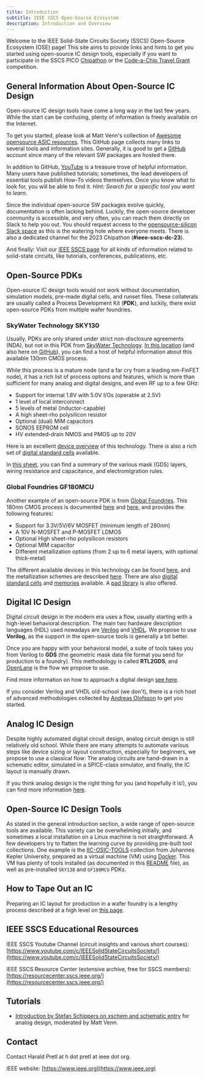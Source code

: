 ```yaml
---
title: Introduction
subtitle: IEEE SSCS Open-Source Ecosystem
description: Introduction and Overview
---
```


Welcome to the IEEE Solid-State Circuits Society (SSCS) Open-Source Ecosystem (OSE) page! This site aims to provide links and hints to get you started using open-source IC design tools, especially if you want to participate in the SSCS PICO [Chipathon](https://sscs.ieee.org/about/tc-ose/sscs-pico-design-contest) or the [Code-a-Chip Travel Grant](https://github.com/sscs-ose/sscs-ose-code-a-chip.github.io) competition.

## General Information About Open-Source IC Design

Open-source IC design tools have come a long way in the last few years. While the start can be confusing, plenty of information is freely available on the Internet.

To get you started, please look at Matt Venn's collection of [Awesome opensource ASIC resources](https://github.com/mattvenn/awesome-opensource-asic-resources). This GitHub page collects many links to several tools and information sites. Generally, it is good to get a [GitHub](https://github.com) account since many of the relevant SW packages are hosted there.

In addition to GitHub, [YouTube](https://www.youtube.com) is a treasure trove of helpful information. Many users have published tutorials; sometimes, the lead developers of essential tools publish How-To videos themselves. Once you know what to look for, you will be able to find it. *Hint: Search for a specific tool you want to learn.*

Since the individual open-source SW packages evolve quickly, documentation is often lacking behind. Luckily, the open-source developer community is accessible, and very often, you can reach them directly on Slack to help you out. You should request access to the [opensource-silicon Slack space](https://invite.skywater.tools/) as this is the watering hole where everyone meets. There is also a dedicated channel for the 2023 Chipathon (**#ieee-sscs-dc-23**).

And finally: Visit our [IEEE SSCS page](https://sscs.ieee.org) for all kinds of information related to solid-state circuits, like tutorials, conferences, publications, etc.

## Open-Source PDKs

Open-source IC design tools would not work without documentation, simulation models, pre-made digital cells, and runset files. These collaterals are usually called a Process Development Kit (**PDK**), and luckily, there exist open-source PDKs from multiple wafer foundries.

### SkyWater Technology SKY130

Usually, PDKs are only shared under strict non-disclosure agreements (NDA), but not in this PDK from [SkyWater Technology](https://www.skywatertechnology.com). [In this location](https://skywater-pdk.readthedocs.io) (and also here on [GitHub](https://github.com/google/skywater-pdk)), you can find a host of helpful information about this available 130nm CMOS process.

While this process is a mature node (and a far cry from a leading nm-FinFET node), it has a rich list of process options and features, which is more than sufficient for many analog and digital designs, and even RF up to a few GHz:

* Support for internal 1.8V with 5.0V I/Os (operable at 2.5V)
* 1 level of local interconnect
* 5 levels of metal (inductor-capable)
* A high sheet-rho polysilicon resistor
* Optional (dual) MiM capacitors
* SONOS EEPROM cell
* HV extended-drain NMOS and PMOS up to 20V

Here is an excellent [device overview](https://skywater-pdk.readthedocs.io/en/main/rules/device-details.html) of this technology. There is also a rich set of [digital standard cells](https://skywater-pdk.readthedocs.io/en/main/contents/libraries/foundry-provided.html) available.

In [this sheet](https://docs.google.com/spreadsheets/d/1oL6ldkQdLu-4FEQE0lX6BcgbqzYfNnd1XA8vERe0vpE), you can find a summary of the various mask (GDS) layers, wiring resistance and capacitance, and electromigration rules.

### Global Foundries GF180MCU

Another example of an open-source PDK is from [Global Foundries](https://gf.com). This 180nm CMOS process is documented [here](https://gf180mcu-pdk.readthedocs.io/en/latest/) and [here](https://github.com/google/gf180mcu-pdk), and provides the following features:

* Support for 3.3V/5V/6V MOSFET (minimum length of 280nm)
* A 10V N-MOSFET and P-MOSFET LDMOS
* Optional High sheet-rho polysilicon resistors
* Optional MIM capacitor
* Different metallization options (from 2 up to 6 metal layers, with optional thick-metal)

The different available devices in this technology can be found [here](https://gf180mcu-pdk.readthedocs.io/en/latest/analog/spice/elec_specs/elec_specs.html), and the metallization schemes are described [here](https://gf180mcu-pdk.readthedocs.io/en/latest/analog/layout/inter_specs/inter_specs.html). There are also [digital standard cells](https://gf180mcu-pdk.readthedocs.io/en/latest/digital/standard_cells/standard_cells.html) and [memories](https://gf180mcu-pdk.readthedocs.io/en/latest/IPs/SRAM/sram.html) available. A [pad library](https://gf180mcu-pdk.readthedocs.io/en/latest/IPs/IO/gf180mcu_fd_io/index.html) is also offered.

## Digital IC Design

Digital circuit design in the modern era uses a flow, usually starting with a high-level behavioral description. The main two hardware description languages (HDL) used nowadays are [Verilog](https://en.wikipedia.org/wiki/Verilog) and [VHDL](https://en.wikipedia.org/wiki/VHDL). We propose to use **Verilog**, as the support in the open-source tools is generally a bit better.

Once you are happy with your behavioral model, a suite of tools takes you from Verilog to **GDS** (the geometric mask data file format you send for production to a foundry). This methodology is called **RTL2GDS**, and [OpenLane](https://github.com/The-OpenROAD-Project/OpenLane) is the flow we propose to use.

Find more information on how to approach a digital design [see here](https://sscs-ose.github.io/digital).

If you consider Verilog and VHDL old-school (we don't), there is a rich host of advanced methodologies collected by [Andreas Olofsson](https://github.com/aolofsson/awesome-hardware-tools) to get you started.

## Analog IC Design

Despite highly automated digital circuit design, analog circuit design is still relatively old school. While there are many attempts to automate various steps like device sizing or layout construction, especially for beginners, we propose to use a classical flow: The analog circuits are hand-drawn in a schematic editor, simulated in a SPICE-class simulator, and finally, the IC layout is manually drawn.

If you think analog design is the right thing for you (and hopefully it is!), you can find more information [here](https://sscs-ose.github.io/analog).

## Open-Source IC Design Tools

As stated in the general introduction section, a wide range of open-source tools are available. This variety can be overwhelming initially, and sometimes a local installation on a Linux machine is not straightforward. A few developers try to flatten the learning curve by providing pre-built tool collections. One example is the [IIC-OSIC-TOOLS](https://github.com/iic-jku/iic-osic-tools) collection from Johannes Kepler University, prepared as a virtual machine (VM) using [Docker](https://www.docker.com). This VM has plenty of tools installed (as documented in this [README](https://github.com/iic-jku/iic-osic-tools#readme) file), as well as pre-installed `SKY130` and `GF180MCU` PDKs.

## How to Tape Out an IC

Preparing an IC layout for production in a wafer foundry is a lengthy process described at a high level on [this page](https://sscs-ose.github.io/tapeout).

## IEEE SSCS Educational Resources

IEEE SSCS Youtube Channel (circuit insights and various short courses): [https://www.youtube.com/c/IEEESolidStateCircuitsSociety/](https://www.youtube.com/c/IEEESolidStateCircuitsSociety/)

IEEE SSCS Resource Center (extensive archive, free for SSCS members): [https://resourcecenter.sscs.ieee.org/](https://resourcecenter.sscs.ieee.org/)

## Tutorials

* [Introduction by Stefan Schippers on xschem and schematic entry](https://www.youtube.com/watch?v=q3ZcpSkVVuc) for analog design, moderated by Matt Venn.

## Contact

Contact Harald Pretl at h dot pretl at ieee dot org.

IEEE website: [https://www.ieee.org](https://www.ieee.org)
